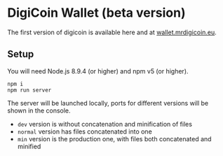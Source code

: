 # DigiCoin Wallet (beta version)

The first version of digicoin is available here and at [wallet.mrdigicoin.eu](https://wallet.mrdigicoin.eu/).


## Setup

You will need Node.js 8.9.4 (or higher) and npm v5 (or higher).

```
npm i
npm run server
```

The server will be launched locally, ports for different versions will be shown in the console.

* `dev` version is without concatenation and minification of files
* `normal` version has files concatenated into one
* `min` version is the production one, with files both concatenated and minified
